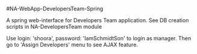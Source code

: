 #NA-WebApp-DevelopersTeam-Spring

A spring web-interface for Developers Team application.
See DB creation scripts in NA-DevelopersTeam module

Use login: 'shoora', password: 'IamSchmidtSon' to login as manager. Then go to 'Assign Developers' menu to see AJAX feature.

